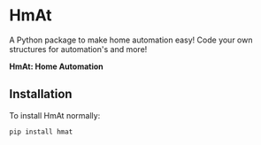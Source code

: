 # HmAt
A Python package to make home automation easy! Code your own structures for automation's and more!

**HmAt: Home Automation**
## Installation
To install HmAt normally:
```sh
pip install hmat
```

